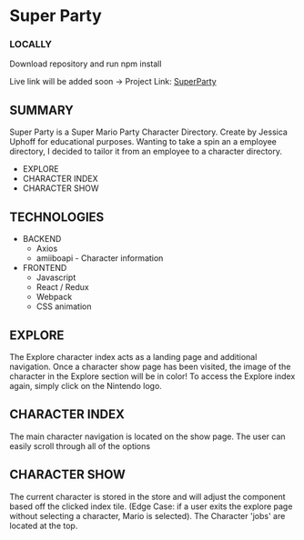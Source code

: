 # Super Party

### LOCALLY
Download repository and run npm install

Live link will be added soon -> Project Link: [SuperParty](https://jessicaup.github.io/Super-Party/)

## SUMMARY
Super Party is a Super Mario Party Character Directory. Create by Jessica Uphoff for educational purposes. Wanting to take a spin an a employee directory, I decided to tailor it from an employee to a character directory.
  * EXPLORE
  * CHARACTER INDEX
  * CHARACTER SHOW

## TECHNOLOGIES
* BACKEND
  * Axios
  * amiiboapi - Character information
* FRONTEND
  * Javascript
  * React / Redux
  * Webpack
  * CSS animation


## EXPLORE
The Explore character index acts as a landing page and additional navigation. Once a character show page has been visited, the image of the character in the Explore section will be in color!
To access the Explore index again, simply click on the Nintendo logo.

## CHARACTER INDEX
The main character navigation is located on the show page. The user can easily scroll through all of the options

## CHARACTER SHOW
The current character is stored in the store and will adjust the component based off the clicked index tile. (Edge Case: if a user exits the explore page without selecting a character, Mario is selected). The Character 'jobs' are located at the top.

